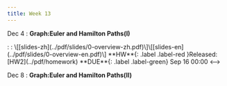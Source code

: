 ```yaml
---
title: Week 13
---
```


Dec 4
: **Graph:Euler and Hamilton Paths(I)**
<!-->:  :  \[[slides-zh](../pdf/slides/0-overview-zh.pdf)\]\[[slides-en](../pdf/slides/0-overview-en.pdf)\]
  **HW**{: .label .label-red }Released: [HW2](../pdf/homework)  **DUE**{: .label .label-green} Sep 16  00:00
<-->

Dec 8
: **Graph:Euler and Hamilton Paths(II)**
 


  

